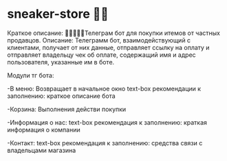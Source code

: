 # sneaker-store 👟💵
Краткое описание:
👟💵👨🏿‍💻Телеграм бот для покупки итемов от частных продавцов.
Описание:
Телеграмм бот, взаимодействующий с клиентами, получает от них данные, отправляет ссылку на оплату и отправляет владельцу чек об оплате, содержащий имя и адрес пользователя, указанные им в боте.

Модули тг бота:

-В меню: Возвращает в начальное окно
text-box
рекомендации к заполнению:
краткое описание бота

-Корзина:
Выполнения действи покупки

-Информация о нас:
text-box
рекомендация к заполнению:
краткая информация о компании

-Контакт:
text-box
рекомендация к заполнению:
средства связи с владельцами магазина
